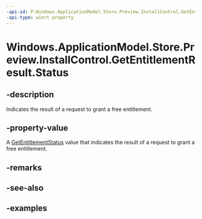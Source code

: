 ```yaml
---
-api-id: P:Windows.ApplicationModel.Store.Preview.InstallControl.GetEntitlementResult.Status
-api-type: winrt property
---
```


<!-- Property syntax.
public GetEntitlementStatus Status { get; }
-->

# Windows.ApplicationModel.Store.Preview.InstallControl.GetEntitlementResult.Status

## -description
Indicates the result of a request to grant a free entitlement.

## -property-value
A [GetEntitlementStatus](getentitlementstatus.md) value that indicates the result of a request to grant a free entitlement.

## -remarks

## -see-also

## -examples
